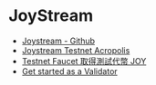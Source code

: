 # JoyStream

- [Joystream - Github](https://github.com/Joystream)
- [Joystream Testnet Acropolis](https://testnet.joystream.org/acropolis/pioneer/)
- [Testnet Faucet 取得測試代幣 JOY ](https://testnet.joystream.org/faucet/)
- [Get started as a Validator](https://github.com/Joystream/helpdesk/tree/master/roles/validators)
